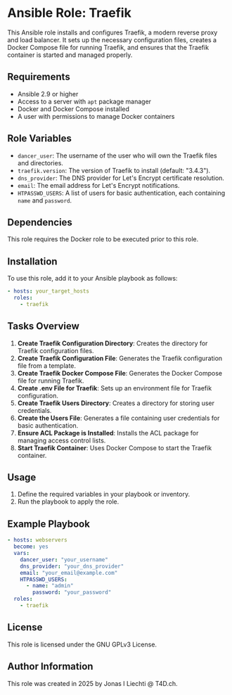 # Ansible Role: Traefik

This Ansible role installs and configures Traefik, a modern reverse proxy and load balancer. It sets up the necessary configuration files, creates a Docker Compose file for running Traefik, and ensures that the Traefik container is started and managed properly.

## Requirements

- Ansible 2.9 or higher
- Access to a server with `apt` package manager
- Docker and Docker Compose installed
- A user with permissions to manage Docker containers

## Role Variables

- `dancer_user`: The username of the user who will own the Traefik files and directories.
- `traefik.version`: The version of Traefik to install (default: "3.4.3").
- `dns_provider`: The DNS provider for Let's Encrypt certificate resolution.
- `email`: The email address for Let's Encrypt notifications.
- `HTPASSWD_USERS`: A list of users for basic authentication, each containing `name` and `password`.

## Dependencies

This role requires the Docker role to be executed prior to this role.

## Installation

To use this role, add it to your Ansible playbook as follows:

```yaml
- hosts: your_target_hosts
  roles:
    - traefik
```

## Tasks Overview

1. **Create Traefik Configuration Directory**: Creates the directory for Traefik configuration files.
2. **Create Traefik Configuration File**: Generates the Traefik configuration file from a template.
3. **Create Traefik Docker Compose File**: Generates the Docker Compose file for running Traefik.
4. **Create .env File for Traefik**: Sets up an environment file for Traefik configuration.
5. **Create Traefik Users Directory**: Creates a directory for storing user credentials.
6. **Create the Users File**: Generates a file containing user credentials for basic authentication.
7. **Ensure ACL Package is Installed**: Installs the ACL package for managing access control lists.
9. **Start Traefik Container**: Uses Docker Compose to start the Traefik container.

## Usage

1. Define the required variables in your playbook or inventory.
2. Run the playbook to apply the role.

## Example Playbook

```yaml
- hosts: webservers
  become: yes
  vars:
    dancer_user: "your_username"
    dns_provider: "your_dns_provider"
    email: "your_email@example.com"
    HTPASSWD_USERS:
      - name: "admin"
        password: "your_password"
  roles:
    - traefik
```

## License

This role is licensed under the GNU GPLv3 License.

## Author Information

This role was created in 2025 by Jonas I Liechti @ T4D.ch.
